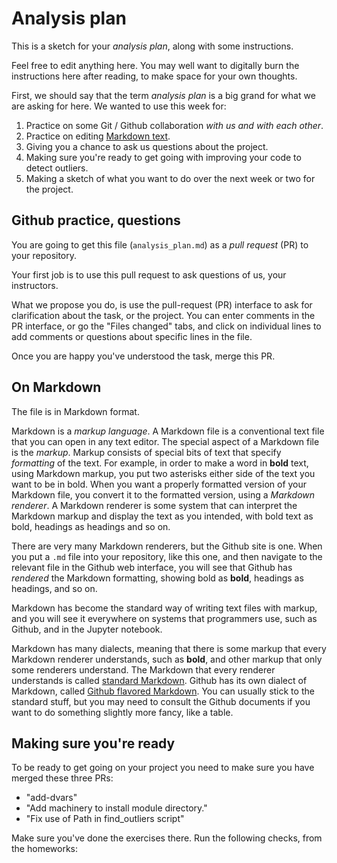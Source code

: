 # Analysis plan

This is a sketch for your *analysis plan*, along with some instructions.

Feel free to edit anything here. You may well want to digitally burn the
instructions here after reading, to make space for your own thoughts.

First, we should say that the term *analysis plan* is a big grand for what we
are asking for here.  We wanted to use this week for:

1. Practice on some Git / Github collaboration *with us and with each other*.
2. Practice on editing [Markdown text](https://www.markdowntutorial.com).
3. Giving you a chance to ask us questions about the project.
4. Making sure you're ready to get going with improving your code to detect
   outliers.
5. Making a sketch of what you want to do over the next week or two for the
   project.

## Github practice, questions

You are going to get this file (`analysis_plan.md`) as a *pull request*
(PR) to your repository.

Your first job is to use this pull request to ask questions of us, your
instructors.

What we propose you do, is use the pull-request (PR) interface to ask for
clarification about the task, or the project.  You can enter comments in the
PR interface, or go the "Files changed" tabs, and click on individual lines to
add comments or questions about specific lines in the file.

Once you are happy you've understood the task, merge this PR.

## On Markdown

The file is in Markdown format.

Markdown is a *markup language*.  A Markdown file is a conventional text file
that you can open in any text editor.  The special aspect of a Markdown file is
the *markup*.   Markup consists of special bits of text that specify
*formatting* of the text.  For example, in order to make a word in **bold**
text, using Markdown markup, you put two asterisks either side of the text you
want to be in bold.  When you want a properly formatted version of your
Markdown file, you convert it to the formatted version, using a *Markdown
renderer*.  A Markdown renderer is some system that can interpret the Markdown
markup and display the text as you intended, with bold text as bold, headings
as headings and so on.

There are very many Markdown renderers, but the Github site is one.   When you
put a `.md` file into your repository, like this one, and then navigate to the
relevant file in the Github web interface, you will see that Github has
*rendered* the Markdown formatting, showing bold as **bold**, headings as
headings, and so on.

Markdown has become the standard way of writing text files with markup, and you
will see it everywhere on systems that programmers use, such as Github, and in
the Jupyter notebook.

Markdown has many dialects, meaning that there is some markup that every
Markdown renderer understands, such as **bold**, and other markup that only
some renderers understand.  The Markdown that every renderer understands is
called [standard Markdown](https://www.markdownguide.org/basic-syntax). Github
has its own dialect of Markdown, called [Github flavored
Markdown](https://docs.github.com/en/get-started/writing-on-github/getting-started-with-writing-and-formatting-on-github).
You can usually stick to the standard stuff, but you may need to consult the
Github documents if you want to do something slightly more fancy, like a table.

## Making sure you're ready

To be ready to get going on your project you need to make sure you have merged these three PRs:

* "add-dvars"
* "Add machinery to install module directory."
* "Fix use of Path in find_outliers script"

Make sure you've done the exercises there.  Run the following checks, from the
homeworks:

```
